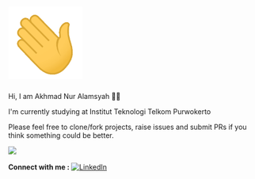 # <img src="https://raw.githubusercontent.com/ABSphreak/ABSphreak/master/gifs/Hi.gif" width="150px">

Hi, I am Akhmad Nur Alamsyah 👨‍💻

I'm currently studying at Institut Teknologi Telkom Purwokerto

Please feel free to clone/fork projects, raise issues and submit PRs if you think something could be better.

<p align="left">
<a href="https://github.com/Madd-G">
  <img height="270em" src="https://github-readme-stats-eight-theta.vercel.app/api/top-langs/?username=Madd-G&layout=compact&langs_count=10&theme=algolia"/>
</a>
</p>

**Connect with me :** 
<a href="https://www.linkedin.com/in/akhmad-nur-alamsyah-678a45194/" target="_blank"><img src="https://img.shields.io/badge/LinkedIn-%230077B5.svg?&style=flat-square&logo=linkedin&logoColor=white" alt="LinkedIn"></a>
